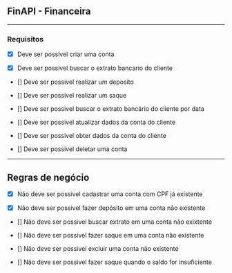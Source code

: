 ## FinAPI - Financeira

---

### Requisitos
<!-- get -->
- [x] Deve ser possivel criar uma conta
<!-- post -->
- [x] Deve ser possivel buscar o extrato bancario do cliente
- [] Deve ser possivel realizar um deposito

- [] Deve ser possivel realizar um saque
- [] Deve ser possivel buscar o extrato bancário do cliente por data
- [] Deve ser possivel atualizar dados da conta do cliente
- [] Deve ser possivel obter dados da conta do cliente
- [] Deve ser possivel deletar uma conta

---

## Regras de negócio
<!-- get -->
- [x] Não deve ser possivel cadastrar uma conta com CPF já existente
<!-- post -->
- [x] Não deve ser possivel fazer depósito em uma conta não existente
- [] Não deve ser possivel buscar extrato em uma conta não exixtente

- [] Não deve ser possivel fazer saque em uma conta não existente
- [] Não deve ser possivel excluir uma conta não existente
- [] Não deve ser possivel fazer saque quando o saldo for insuficiente

